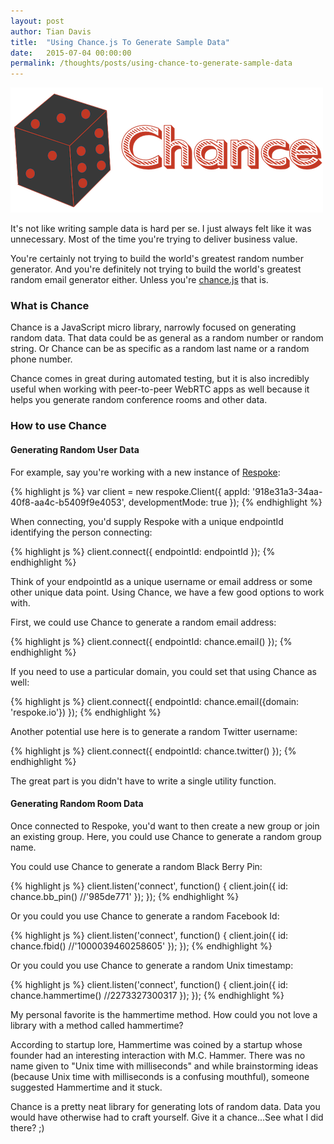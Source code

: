 ```yaml
---
layout: post
author: Tian Davis
title:  "Using Chance.js To Generate Sample Data"
date:   2015-07-04 00:00:00
permalink: /thoughts/posts/using-chance-to-generate-sample-data
---
```


![Chance.js](/images/chancejs.png)

It's not like writing sample data is hard per se. I just always felt like it was unnecessary. Most of the time you're trying to deliver business value.

You're certainly not trying to build the world's greatest random number generator. And you're definitely not trying to build the world's greatest random email generator either. Unless you're [chance.js](http://chancejs.com/#gender) that is.

### What is Chance

Chance is a JavaScript micro library, narrowly focused on generating random data. That data could be as general as a random number or random string. Or Chance can be as specific as a random last name or a random phone number.

Chance comes in great during automated testing, but it is also incredibly useful when working with peer-to-peer WebRTC apps as well because it helps you generate random conference rooms and other data.

### How to use Chance

#### Generating Random User Data

For example, say you're working with a new instance of [Respoke](https://www.respoke.io/):

{% highlight js %}
var client = new respoke.Client({
    appId: '918e31a3-34aa-40f8-aa4c-b5409f9e4053',
    developmentMode: true
});
{% endhighlight %}

When connecting, you'd supply Respoke with a unique endpointId identifying the person connecting:

{% highlight js %}
client.connect({
    endpointId: endpointId
});
{% endhighlight %}

Think of your endpointId as a unique username or email address or some other unique data point. Using Chance, we have a few good options to work with.

First, we could use Chance to generate a random email address:

{% highlight js %}
client.connect({
    endpointId: chance.email()
});
{% endhighlight %}

If you need to use a particular domain, you could set that using Chance as well:

{% highlight js %}
client.connect({
    endpointId: chance.email({domain: 'respoke.io'})
});
{% endhighlight %}

Another potential use here is to generate a random Twitter username:

{% highlight js %}
client.connect({
    endpointId: chance.twitter()
});
{% endhighlight %}

The great part is you didn't have to write a single utility function.

#### Generating Random Room Data

Once connected to Respoke, you'd want to then create a new group or join an existing group. Here, you could use Chance to generate a random group name.

You could use Chance to generate a random Black Berry Pin:

{% highlight js %}
client.listen('connect', function() {
  client.join({
      id: chance.bb_pin() //'985de771'
  });
});
{% endhighlight %}

Or you could you use Chance to generate a random Facebook Id:

{% highlight js %}
client.listen('connect', function() {
  client.join({
      id: chance.fbid() //'1000039460258605'
  });
});
{% endhighlight %}

Or you could you use Chance to generate a random Unix timestamp:

{% highlight js %}
client.listen('connect', function() {
  client.join({
      id: chance.hammertime() //2273327300317
  });
});
{% endhighlight %}

My personal favorite is the hammertime method. How could you not love a library with a method called hammertime?

According to startup lore, Hammertime was coined by a startup whose founder had an interesting interaction with M.C. Hammer. There was no name given to "Unix time with milliseconds" and while brainstorming ideas (because Unix time with milliseconds is a confusing mouthful), someone suggested Hammertime and it stuck.

Chance is a pretty neat library for generating lots of random data. Data you would have otherwise had to craft yourself. Give it a chance...See what I did there? ;)

